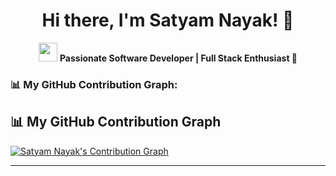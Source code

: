 <!--
**Satyam-Nayak/Satyam-Nayak** is a ✨ _special_ ✨ repository because its `README.md` (this file) appears on your GitHub profile.

Here are some ideas to get you started:


- 🔭 I’m currently working on ...
- 🌱 I’m currently learning ...
- 👯 I’m looking to collaborate on ...
- 🤔 I’m looking for help with ...
- 💬 Ask me about ...
- 📫 How to reach me: ...
- 😄 Pronouns: ...
- ⚡ Fun fact: ...

<p><img align="left" src="https://github-readme-stats.vercel.app/api/top-langs?username=Satyam-Nayak&show_icons=true&locale=en&layout=compact" alt="Satyam-Nayak" /></p>

  <p>&nbsp;<img align="center" width="335" src="https://github-readme-stats.vercel.app/api?username=Satyam-Nayak&show_icons=true&locale=en" alt="Satyam-Nayak" /></p> 
<p><img align="center" width="435" src="https://github-readme-streak-stats.herokuapp.com/?user=Satyam-Nayak&" alt="Satyam-Nayak" /></p>
-->
<h1 align="center">Hi there, I'm Satyam Nayak! 👋</h1>

<p align="center">
  <img src="https://media.giphy.com/media/hvRJCLFzcasrR4ia7z/giphy.gif" width="30px"/>
  <b>Passionate Software Developer | Full Stack Enthusiast 🚀</b>
</p>

### 📊 My GitHub Contribution Graph:
## 📊 My GitHub Contribution Graph

[![Satyam Nayak's Contribution Graph](https://github-readme-activity-graph.vercel.app/graph?username=Satyam-Nayak&bg_color=0d1117&color=58a6ff&line=58a6ff&point=f8f8f8&area=true&hide_border=true)](https://github.com/ashutosh00710/github-readme-activity-graph)


---

<!-- ## 🚀 About Me  
💡 Passionate software developer who loves solving complex problems and building innovative solutions.  
🔹 Interested in **Full-Stack Development**, **Web Technologies**, and **Backend Systems**.  
🔹 Strong focus on writing clean, maintainable, and efficient code.  

📚 Always learning and exploring new technologies!  

🎨 **Check out my portfolio here:**  
[![Portfolio](https://img.shields.io/badge/🌐-My%20Portfolio-blue?style=for-the-badge)](https://satyam-n26-port-app.vercel.app/)

---

## 🛠️ Tech Stack  

### 🔹 **Languages**  
<p>
  <img src="https://img.shields.io/badge/Java-007396?style=for-the-badge&logo=java&logoColor=white" />
  <img src="https://img.shields.io/badge/JavaScript-F7DF1E?style=for-the-badge&logo=javascript&logoColor=black" />
</p>

### 🌐 **Web Development**  
<p>
  <img src="https://img.shields.io/badge/HTML5-E34F26?style=for-the-badge&logo=html5&logoColor=white" />
  <img src="https://img.shields.io/badge/CSS3-1572B6?style=for-the-badge&logo=css3&logoColor=white" />
  <img src="https://img.shields.io/badge/React-20232A?style=for-the-badge&logo=react&logoColor=61DAFB" />
  <img src="https://img.shields.io/badge/Angular-DD0031?style=for-the-badge&logo=angular&logoColor=white" />
  <img src="https://img.shields.io/badge/Node.js-43853D?style=for-the-badge&logo=node.js&logoColor=white" />
  <img src="https://img.shields.io/badge/Express.js-404D59?style=for-the-badge" />
  <img src="https://img.shields.io/badge/Spring-6DB33F?style=for-the-badge&logo=spring&logoColor=white" />
  <img src="https://img.shields.io/badge/Spring%20Boot-6DB33F?style=for-the-badge&logo=springboot&logoColor=white" />
  <img src="https://img.shields.io/badge/Bootstrap-7952B3?style=for-the-badge&logo=bootstrap&logoColor=white" />
</p>


### 🗄️ **Databases & Cloud**  
<p>
  <img src="https://img.shields.io/badge/MySQL-4479A1?style=for-the-badge&logo=mysql&logoColor=white" />
  <img src="https://img.shields.io/badge/MongoDB-4EA94B?style=for-the-badge&logo=mongodb&logoColor=white" />
</p>

### 🛠️ **Tools & Platforms**  
<p>
  <img src="https://img.shields.io/badge/Git-F05032?style=for-the-badge&logo=git&logoColor=white" />
  <img src="https://img.shields.io/badge/GitHub-181717?style=for-the-badge&logo=github&logoColor=white" />
  <img src="https://img.shields.io/badge/VSCode-007ACC?style=for-the-badge&logo=visual-studio-code&logoColor=white" />
</p>

---

## 📊 GitHub Stats  
<p align="center">
  <img src="https://github-readme-streak-stats.herokuapp.com/?user=Satyam-Nayak&theme=radical" alt="GitHub Streak" width="48%" />
  <img src="https://github-readme-stats.vercel.app/api?username=Satyam-Nayak&show_icons=true&theme=radical" alt="GitHub Stats" width="48%" />
</p>

<p align="center">
  <img src="https://github-readme-stats.vercel.app/api/top-langs?username=Satyam-Nayak&show_icons=true&locale=en&layout=compact&theme=radical" alt="Top Languages" width="48%" />
</p>

---

## 📫 Let's Connect!  
<p>
  <a href="mailto:satyam@example.com">
    <img src="https://img.shields.io/badge/Email-D14836?style=for-the-badge&logo=gmail&logoColor=white" />
  </a>
  <a href="https://www.linkedin.com/in/satyam-nayak/" target="_blank">
    <img src="https://img.shields.io/badge/LinkedIn-0077B5?style=for-the-badge&logo=linkedin&logoColor=white" />
  </a>
  <a href="https://twitter.com/satyam_nayak" target="_blank">
    <img src="https://img.shields.io/badge/Twitter-1DA1F2?style=for-the-badge&logo=twitter&logoColor=white" />
  </a>
</p>

---

🌟 *Thanks for stopping by! Feel free to explore my repositories and connect with me.* 😊  
-->





